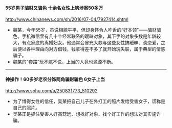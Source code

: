 #### 55岁男子骗财又骗色 十余名女性上钩涉案50多万
http://www.chinanews.com/sh/2016/07-04/7927414.shtml
- 魏某，今年55岁，虽说相貌平平，但却身怀令人咋舌的“好本领”——骗财骗色。手机微信里有几十个经常联系的暧昧对象，其下手的对象多数是年龄较大，有点家底的离婚妇女。他通常会冒充大款与这些女性搞暧昧、谈恋爱，之后便以各种理由向对方借钱，钱拿得差不多了就开始玩失联，属于典型的情感骗子。
- 魏某的“套路”玩不腻不说，上当的人竟也源源不断。
---
#### 神操作！60多岁老农分饰两角骗财骗色 6女子上当
http://www.sohu.com/a/250831773_510292
- 为了博得女性的信任，吴某把自己儿子在外打工的照片发给受害女子，谎称是自己的照片。
- 吴某正是抓住受害人好高骛远、想找好对象、找个好工作的想法对其实施诈骗。
